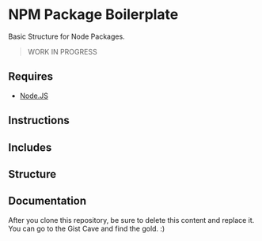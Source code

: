 # NPM Package Boilerplate

Basic Structure for Node Packages.

> WORK IN PROGRESS


## Requires

- [Node.JS](http://nodejs.org/)


## Instructions


## Includes


## Structure


## Documentation

After you clone this repository, be sure to delete this content and replace it.
You can go to the Gist Cave and find the gold. :)
